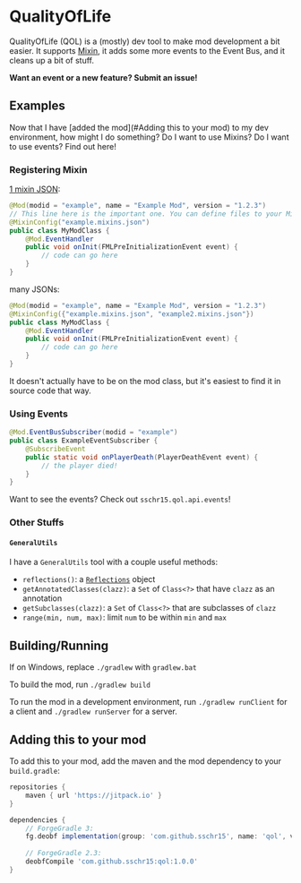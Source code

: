 # QualityOfLife

QualityOfLife (QOL) is a (mostly) dev tool to make mod development a bit easier. It
supports [Mixin](https://github.com/Spongepowered/Mixin), it adds some more events
to the Event Bus, and it cleans up a bit of stuff.

**Want an event or a new feature? Submit an issue!**

## Examples

Now that I have [added the mod](#Adding this to your mod) to my dev environment, how might I do
something? Do I want to use Mixins? Do I want to use events? Find out here!

### Registering Mixin

[1 mixin JSON](src/main/java/sschr15/qol/QualityOfLife.java#L27):
```java
@Mod(modid = "example", name = "Example Mod", version = "1.2.3")
// This line here is the important one. You can define files to your Mixins here
@MixinConfig("example.mixins.json")
public class MyModClass {
    @Mod.EventHandler
    public void onInit(FMLPreInitializationEvent event) {
        // code can go here
    }
}
```

many JSONs:
```java
@Mod(modid = "example", name = "Example Mod", version = "1.2.3")
@MixinConfig({"example.mixins.json", "example2.mixins.json"})
public class MyModClass {
    @Mod.EventHandler
    public void onInit(FMLPreInitializationEvent event) {
        // code can go here
    }
}
```

It doesn't actually have to be on the mod class, but it's easiest to find it in source code that way.

### Using Events

```java
@Mod.EventBusSubscriber(modid = "example")
public class ExampleEventSubscriber {
    @SubscribeEvent
    public static void onPlayerDeath(PlayerDeathEvent event) {
        // the player died!
    }
}
```

Want to see the events? Check out `sschr15.qol.api.events`!

### Other Stuffs

#### `GeneralUtils`

I have a `GeneralUtils` tool with a couple useful methods:

- `reflections()`: a [`Reflections`](https://github.com/ronmamo/reflections) object
- `getAnnotatedClasses(clazz)`: a `Set` of `Class<?>` that have `clazz` as an annotation
- `getSubclasses(clazz)`: a `Set` of `Class<?>` that are subclasses of `clazz`
- `range(min, num, max)`: limit `num` to be within `min` and `max`

## Building/Running

If on Windows, replace `./gradlew` with `gradlew.bat`

To build the mod, run `./gradlew build`

To run the mod in a development environment, run `./gradlew runClient` for a client
and `./gradlew runServer` for a server.

## Adding this to your mod

To add this to your mod, add the maven and the mod dependency to your `build.gradle`:
```groovy
repositories {
    maven { url 'https://jitpack.io' }
}

dependencies {
    // ForgeGradle 3:
    fg.deobf implementation(group: 'com.github.sschr15', name: 'qol', version: '1.0.0')
    
    // ForgeGradle 2.3:
    deobfCompile 'com.github.sschr15:qol:1.0.0' 
}
```
